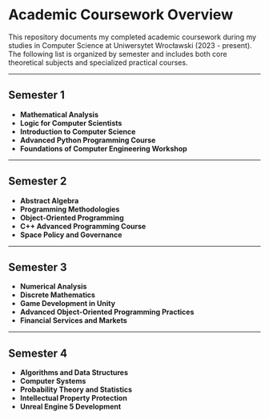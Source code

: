 # Academic Coursework Overview

This repository documents my completed academic coursework during my studies in Computer Science at Uniwersytet Wrocławski (2023 - present). The following list is organized by semester and includes both core theoretical subjects and specialized practical courses.  


---

## **Semester 1**
- **Mathematical Analysis** 
- **Logic for Computer Scientists** 
- **Introduction to Computer Science** 
- **Advanced Python Programming Course** 
- **Foundations of Computer Engineering Workshop** 

---

## **Semester 2**
- **Abstract Algebra** 
- **Programming Methodologies** 
- **Object-Oriented Programming** 
- **C++ Advanced Programming Course** 
- **Space Policy and Governance** 

---

## **Semester 3**
- **Numerical Analysis** 
- **Discrete Mathematics** 
- **Game Development in Unity** 
- **Advanced Object-Oriented Programming Practices** 
- **Financial Services and Markets** 

---

## **Semester 4**
- **Algorithms and Data Structures** 
- **Computer Systems** 
- **Probability Theory and Statistics** 
- **Intellectual Property Protection** 
- **Unreal Engine 5 Development**
